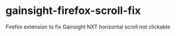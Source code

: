 # gainsight-firefox-scroll-fix
Firefox extension to fix Gainsight NXT horizontal scroll not clickable

